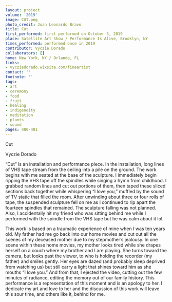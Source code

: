```yaml
---
layout: project
volume: '2019'
image: CUT.png
photo_credit: Juan Leonardo Bravo
title: Cut
first_performed: first performed on October 5, 2019
place: Satellite Art Show / Performance Is Alive, Brooklyn, NY
times_performed: performed once in 2019
contributor: Vyczie Dorado
collaborators: []
home: New York, NY / Orlando, FL
links:
- vycziedorado.wixsite.com/fineartist
contact: ''
footnote: ''
tags:
- art
- ceremony
- food
- fruit
- healing
- indigeneity
- meditation
- plants
- sound
pages: 480-481
---
```


Cut

Vyczie Dorado

“Cut” is an installation and performance piece. In the installation, long lines of VHS tape stream from the ceiling into a pile on the ground. The work begins with me seated at the base of the sculpture. I immediately begin ripping the VHS tape off the spindles while singing a hymn from childhood. I grabbed random lines and cut out portions of them, then taped these sliced sections back together while whispering “I love you,” muffled by the sound of TV static that filled the room. After unwinding about three or four rolls of tape, the suspended sculpture fell on me as I continued to rip apart the fourteen spindles that remained. The sculpture falling was not planned. Also, I accidentally hit my friend who was sitting behind me while I performed with the spindle from the VHS tape but he was calm about it lol.

This work is based on a traumatic experience of mine when I was ten years old. My father had me go back into our home movies and cut out all the scenes of my deceased mother due to my stepmother’s jealousy. In one scene within these home movies, my mother looks tired while she drapes herself on a couch where my brother and I are playing. She turns toward the camera, but looks past the viewer, to who is holding the recorder (my father) and smiles gently. Her eyes are dazed (and probably sleep deprived from watching us) but still carry a light that shines toward him as she mouths “I love you.” And from that, I ejected the video, cutting out the few minutes of radiance, editing the memory out of our family history. This performance is a representation of this moment and is an apology to her. I dedicate my art and love to her and the discussion of this work will leave this sour time, and others like it, behind for me.
